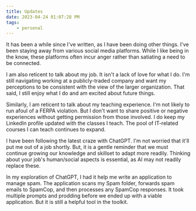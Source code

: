 ```yaml
---
title: Updates
date: 2023-04-24 01:07:28 PM
tags:
    - personal
---
```



It has been a while since I've written, as I have been doing other things. I've been staying away from various social media platforms. While I like being in the know, these platforms often incur anger rather than satiating a need to be connected.

I am also reticent to talk about my job. It isn't a lack of love for what I do. I'm still navigating working at a publicly-traded company and want my perceptions to be consistent with the view of the larger organization. That said, I still enjoy what I do and am excited about future things.

Similarly, I am reticent to talk about my teaching experience. I'm not likely to run afoul of a FERPA violation. But I don't want to share positive or negative experiences without getting permission from those involved. I do keep my LinkedIn profile updated with the classes I teach. The pool of IT-related courses I can teach continues to expand.

I have been following the latest craze with ChatGPT. I'm not worried that it'll put me out of a job shortly. But, it is a gentle reminder that we must continue growing our knowledge and skillset to adapt more readily. Thinking about your job's human/social aspects is essential, as AI may not readily replace these.

In my exploration of ChatGPT, I had it help me write an application to manage spam. The application scans my Spam folder, forwards spam emails to SpamCop, and then processes any SpamCop responses. It took multiple prompts and prodding before we ended up with a viable application. But it is still a helpful tool in the toolkit.
